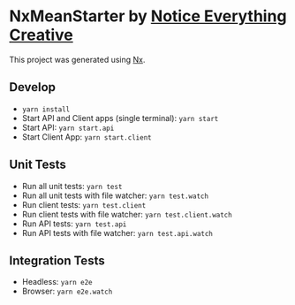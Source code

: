 # NxMeanStarter by [Notice Everything Creative](https://noticeeverythingcreative.com)

This project was generated using [Nx](https://nx.dev).

## Develop
- `yarn install`
- Start API and Client apps (single terminal): `yarn start`
- Start API: `yarn start.api`
- Start Client App: `yarn start.client`

## Unit Tests
- Run all unit tests: `yarn test`
- Run all unit tests with file watcher: `yarn test.watch`
- Run client tests: `yarn test.client`
- Run client tests with file watcher: `yarn test.client.watch`
- Run API tests: `yarn test.api`
- Run API tests with file watcher: `yarn test.api.watch`

## Integration Tests
- Headless: `yarn e2e`
- Browser: `yarn e2e.watch`

